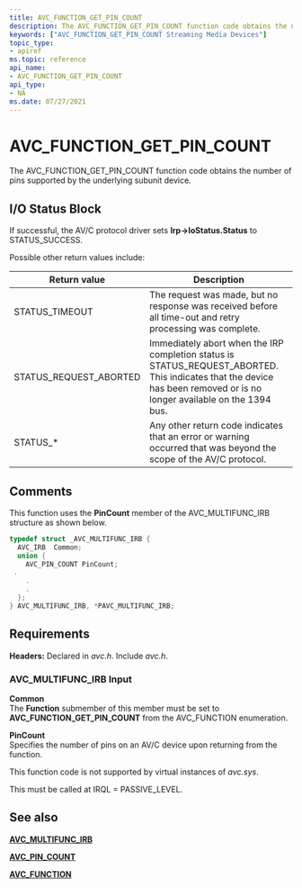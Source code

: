 ```yaml
---
title: AVC_FUNCTION_GET_PIN_COUNT
description: The AVC_FUNCTION_GET_PIN_COUNT function code obtains the number of pins supported by the underlying subunit device.
keywords: ["AVC_FUNCTION_GET_PIN_COUNT Streaming Media Devices"]
topic_type:
- apiref
ms.topic: reference
api_name:
- AVC_FUNCTION_GET_PIN_COUNT
api_type:
- NA
ms.date: 07/27/2021
---
```


# AVC_FUNCTION_GET_PIN_COUNT

The AVC_FUNCTION_GET_PIN_COUNT function code obtains the number of pins supported by the underlying subunit device.

## I/O Status Block

If successful, the AV/C protocol driver sets **Irp-&gt;IoStatus.Status** to STATUS_SUCCESS.

Possible other return values include:

| Return value | Description |
|--|--|
| STATUS_TIMEOUT | The request was made, but no response was received before all time-out and retry processing was complete. |
| STATUS_REQUEST_ABORTED | Immediately abort when the IRP completion status is STATUS_REQUEST_ABORTED. This indicates that the device has been removed or is no longer available on the 1394 bus. |
| STATUS_* | Any other return code indicates that an error or warning occurred that was beyond the scope of the AV/C protocol. |

## Comments

This function uses the **PinCount** member of the AVC_MULTIFUNC_IRB structure as shown below.

```cpp
typedef struct _AVC_MULTIFUNC_IRB {
  AVC_IRB  Common;
  union {
    AVC_PIN_COUNT PinCount;
 .
    .
    .
  };
} AVC_MULTIFUNC_IRB, *PAVC_MULTIFUNC_IRB;
```

## Requirements

**Headers:** Declared in *avc.h*. Include *avc.h*.

### AVC_MULTIFUNC_IRB Input

**Common**  
The **Function** submember of this member must be set to **AVC_FUNCTION_GET_PIN_COUNT** from the AVC_FUNCTION enumeration.

**PinCount**  
Specifies the number of pins on an AV/C device upon returning from the function.

This function code is not supported by virtual instances of *avc.sys*.

This must be called at IRQL = PASSIVE_LEVEL.

## See also

[**AVC_MULTIFUNC_IRB**](/windows-hardware/drivers/ddi/avc/ns-avc-_avc_multifunc_irb)

[**AVC_PIN_COUNT**](/windows-hardware/drivers/ddi/avc/ns-avc-_avc_pin_count)

[**AVC_FUNCTION**](/windows-hardware/drivers/ddi/avc/ne-avc-_tagavc_function)

